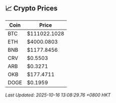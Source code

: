 ## 📈 Crypto Prices

| Coin | Price |
| ---- | ----- |
| BTC | $111022.1028 |
| ETH | $4000.0803 |
| BNB | $1177.8456 |
| CRV | $0.5503 |
| ARB | $0.3271 |
| OKB | $177.4711 |
| DOGE | $0.1959 |

_Last Updated: 2025-10-16 13:08:29.76 +0800 HKT_